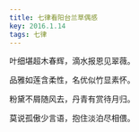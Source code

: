 ```yaml
---
title: 七律看阳台兰草偶感
key: 2016.1.14
tags: 七律
---
```


叶细堪超木春辉，滴水报恩见翠薇。

品雅如莲含柔性，名优似竹显素怀。

粉黛不屑随风去，丹青有赏待月归。

莫说孤傲少言语，抱住淡泊尽相偎。

</br>

